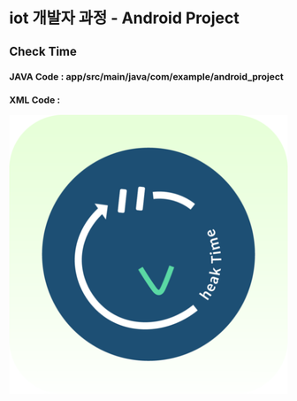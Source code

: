 <h1>iot 개발자 과정 - Android Project</h1>
<h2>Check Time</h2>
<h3> JAVA Code : app/src/main/java/com/example/android_project </h3>
<h3>XML Code : </h3>

![GitHub Logo](https://github.com/olugon0821/CheckTime/blob/main/logo-2.png)
